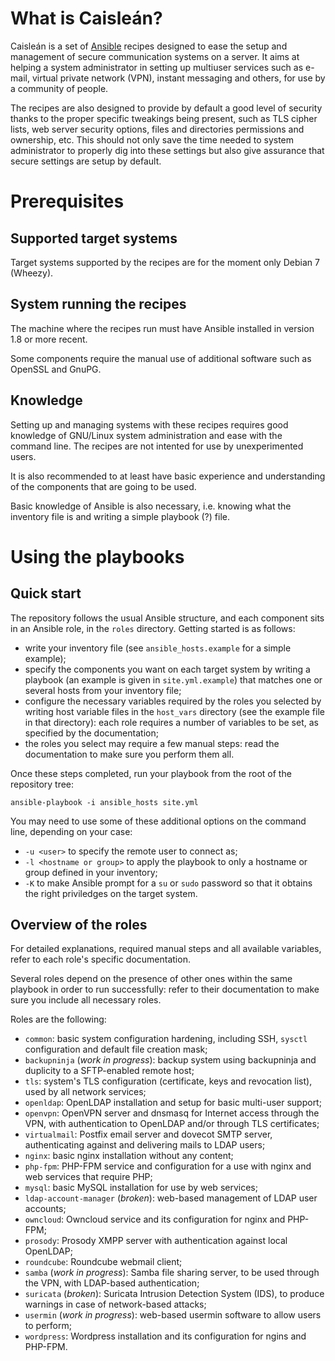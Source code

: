 # What is Caisleán?

Caisleán is a set of [Ansible](https://www.ansible.com) recipes designed to ease
the setup and management of secure communication systems on a server. It aims at
helping a system administrator in setting up multiuser services such as e-mail,
virtual private network (VPN), instant messaging and others, for use by a
community of people.

The recipes are also designed to provide by default a good level of security
thanks to the proper specific tweakings being present, such as TLS cipher lists,
web server security options, files and directories permissions and ownership,
etc. This should not only save the time needed to system administrator to
properly dig into these settings but also give assurance that secure settings
are setup by default.

# Prerequisites

## Supported target systems

Target systems supported by the recipes are for the moment only Debian 7
(Wheezy).

## System running the recipes

The machine where the recipes run must have Ansible installed in version 1.8 or
more recent.

Some components require the manual use of additional software such as OpenSSL
and GnuPG.

## Knowledge

Setting up and managing systems with these recipes requires good knowledge of
GNU/Linux system administration and ease with the command line. The recipes are
not intented for use by unexperimented users.

It is also recommended to at least have basic experience and understanding of
the components that are going to be used.

Basic knowledge of Ansible is also necessary, i.e. knowing what the inventory
file is and writing a simple playbook (?) file.

# Using the playbooks

## Quick start

The repository follows the usual Ansible structure, and each component sits in
an Ansible role, in the `roles` directory. Getting started is as follows:

- write your inventory file (see `ansible_hosts.example` for a simple example);
- specify the components you want on each target system by writing a playbook
  (an example is given in `site.yml.example`) that matches one or several hosts
  from your inventory file;
- configure the necessary variables required by the roles you selected by
  writing host variable files in the `host_vars` directory (see the example
  file in that directory): each role requires a number of variables to be set,
  as specified by the documentation;
- the roles you select may require a few manual steps: read the documentation to
  make sure you perform them all.

Once these steps completed, run your playbook from the root of the repository
tree:

    ansible-playbook -i ansible_hosts site.yml

You may need to use some of these additional options on the command line,
depending on your case:

- `-u <user>` to specify the remote user to connect as;
- `-l <hostname or group>` to apply the playbook to only a hostname or group
  defined in your inventory;
- `-K` to make Ansible prompt for a `su` or `sudo` password so that it obtains
  the right priviledges on the target system.

## Overview of the roles

For detailed explanations, required manual steps and all available variables,
refer to each role's specific documentation.

Several roles depend on the presence of other ones within the same playbook in
order to run successfully: refer to their documentation to make sure you include
all necessary roles.

Roles are the following:

- `common`: basic system configuration hardening, including SSH, `sysctl`
  configuration and default file creation mask;
- `backupninja` (_work in progress_): backup system using backupninja and
  duplicity to a SFTP-enabled remote host;
- `tls`: system's TLS configuration (certificate, keys and revocation list),
  used by all network services;
- `openldap`: OpenLDAP installation and setup for basic multi-user support;
- `openvpn`: OpenVPN server and dnsmasq for Internet access through the VPN,
  with authentication to OpenLDAP and/or through TLS certificates;
- `virtualmail`: Postfix email server and dovecot SMTP server, authenticating
  against and delivering mails to LDAP users;
- `nginx`: basic nginx installation without any content;
- `php-fpm`: PHP-FPM service and configuration for a use with nginx and web
  services that require PHP;
- `mysql`: basic MySQL installation for use by web services;
- `ldap-account-manager` (_broken_): web-based management of LDAP user accounts;
- `owncloud`: Owncloud service and its configuration for nginx and PHP-FPM;
- `prosody`: Prosody XMPP server with authentication against local OpenLDAP;
- `roundcube`: Roundcube webmail client;
- `samba` (_work in progress_): Samba file sharing server, to be used through
  the VPN, with LDAP-based authentication;
- `suricata` (_broken_): Suricata Intrusion Detection System (IDS), to produce
  warnings in case of network-based attacks;
- `usermin` (_work in progress_): web-based usermin software to allow users to
  perform;
- `wordpress`: Wordpress installation and its configuration for ngins and
  PHP-FPM.
